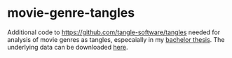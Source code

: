 # movie-genre-tangles
Additional code to https://github.com/tangle-software/tangles needed for analysis of movie genres as tangles, especaially in my [bachelor thesis](link).
The underlying data can be downloaded [here](https://www.kaggle.com/datasets/rounakbanik/the-movies-dataset).
